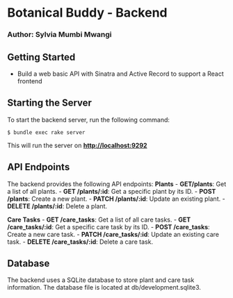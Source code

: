 # Botanical Buddy - Backend
### Author: Sylvia Mumbi Mwangi

## Getting Started

- Build a web basic API with Sinatra and Active Record to support a React
  frontend

## Starting the Server
To start the backend server, run the following command:

```console
$ bundle exec rake server
```
This will run the server on **[http://localhost:9292](http://localhost:9292)**

## API Endpoints
The backend provides the following API endpoints:
**Plants**
    - **GET/plants**: Get a list of all plants.
    -	**GET /plants/:id**: Get a specific plant by its ID.
    -	**POST /plants**: Create a new plant.
    -	**PATCH /plants/:id**: Update an existing plant.
    -	**DELETE /plants/:id**: Delete a plant.

**Care Tasks**
    -	**GET /care_tasks**: Get a list of all care tasks.
    -	**GET /care_tasks/:id**: Get a specific care task by its ID.
    -	**POST /care_tasks**: Create a new care task.
    -	**PATCH /care_tasks/:id**: Update an existing care task.
    -	**DELETE /care_tasks/:id**: Delete a care task.

## Database
The backend uses a SQLite database to store plant and care task information. The database file is located at db/development.sqlite3.
